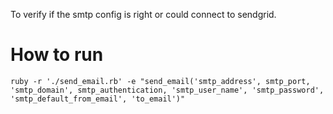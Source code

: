 To verify if the smtp config is right or could connect to sendgrid.

# How to run

```
ruby -r './send_email.rb' -e "send_email('smtp_address', smtp_port, 'smtp_domain', smtp_authentication, 'smtp_user_name', 'smtp_password', 'smtp_default_from_email', 'to_email')"
```
